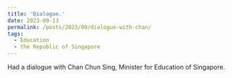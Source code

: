 ```yaml
---
title: 'Dialogue.'
date: 2023-09-13
permalink: /posts/2023/09/dialogue-with-chan/
tags:
  - Education
  - the Republic of Singapore
---
```


Had a dialogue with Chan Chun Sing, Minister for Education of Singapore.

<!-- Headings are cool
======

You can have many headings
======

Aren't headings cool?
------ -->